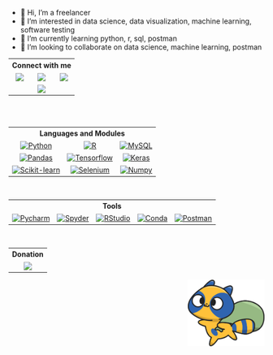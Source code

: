 
- 👋 Hi, I’m a freelancer
- 👀 I’m interested in data science, data visualization, machine learning, software testing
- 🌱 I’m currently learning python, r, sql, postman
- 💞️ I’m looking to collaborate on data science, machine learning, postman

<table align="center" widht="100%">
  <tr>
    <th align="center" colspan="4"><a valign="middle">Connect with me</a></th>
  <tr>
    <td align="center"><a href="https://twitter.com/isfanafely"</a><img valign="middle" src="https://img.shields.io/badge/Twitter-1DA1F2?style=for-the-badge&logo=twitter&logoColor=white" style="width:100%;"/></td>
    <td align="center"><a href="https://linkedin.com/in/isfanafely"</a><img valign="middle" src="https://img.shields.io/badge/LinkedIn-0077B5?style=for-the-badge&logo=linkedin&logoColor=white" style="width:100%;"/></td>
    <td align="center"><a href="https://felyisfana1@gmail.com"</a><img valign="middle" src="https://img.shields.io/badge/Gmail-D14836?style=for-the-badge&logo=gmail&logoColor=white" style="width:100%;"/></td>
  </tr>
  <td align="center" colspan="4"><a href="https://www.fiverr.com/felyisfana"</a><img valign="middle"  src="https://img.shields.io/badge/Fiverr-Hire%20Me-brightgreen?style=flat-square&logo=Fiverr&logoColor=white" style="width:100%;"/></td> 
  </tr>
</table>

<br />
<br />

<table align="center" widht="100%">
  <tr>
    <th align="center" colspan="3">Languages and Modules</th>
  <tr>
    <td align="center"><a href="https://www.python.org/"</a><img valign="middle" src="https://img.shields.io/badge/python-3670A0?style=for-the-badge&logo=python&logoColor=white" title="Python" style="width:100%;"/></td>
    <td align="center"><a href="https://www.r-project.org/"</a><img valign="middle" src="https://img.shields.io/badge/r-%23276DC3.svg?style=for-the-badge&logo=r&logoColor=white" title="R" style="width:100%;"/></td> 
    <td align="center"><a href="https://www.mysql.com/"</a><img valign="middle" src="https://img.shields.io/badge/mysql-%23576DC3.svg?style=for-the-badge&logo=mysql&logoColor=white" title="MySQL" style="width:100%;"/></td>
  </tr>
  <tr>
    <td align="center"><a href="https://pandas.pydata.org/"</a><img valign="middle" src="https://img.shields.io/badge/pandas-7900D8.svg?style=for-the-badge&logo=pandas&logoColor=white" title="Pandas" style="width:100%;"/></td>
    <td align="center"><a href="https://www.tensorflow.org/"</a><img valign="middle" src="https://img.shields.io/badge/TensorFlow-%23FF6F00.svg?style=for-the-badge&logo=TensorFlow&logoColor=white" title="Tensorflow" style="width:100%;"/></td>
    <td align="center"><a href="https://keras.io/"</a><img valign="middle" src="https://img.shields.io/badge/Keras-%23D00000.svg?style=for-the-badge&logo=Keras&logoColor=white" title="Keras" style="width:100%;"/></td>
  </tr>
  <tr>
    <td align="center"><a href="https://twitter.com/isfanafely"</a><img valign="middle" src="https://img.shields.io/badge/scikit--learn-%23F7931E.svg?style=for-the-badge&logo=scikit-learn&logoColor=white" title="Scikit-learn" tyle="width:100%;height:100%"/></td>
    <td align="center"><a href="https://scikit-learn.org/"</a><img valign="middle" src="https://img.shields.io/badge/Selenium-43B02A?style=for-the-badge&logo=Selenium&logoColor=white" title="Selenium" style="width:100%;"/></td>
    <td align="center"><a href="https://numpy.org/"</a><img valign="middle" src="https://img.shields.io/badge/numpy-%23013243.svg?style=for-the-badge&logo=numpy&logoColor=white" title="Numpy" style="width:100%;"/></td>
  </tr>
</table>

<br />

<table align="center">
  <tr>
    <th align="center" colspan="5"><a valign="middle">Tools</a></th>
  <tr>
    <td align="center"><a href="https://www.jetbrains.com/pycharm/"</a><img valign="middle" src="https://img.shields.io/badge/PyCharm-4B4B4B.svg?&style=for-the-badge&logo=PyCharm&logoColor=white" title="Pycharm" style="width:100%;"/></td>
    <td align="center"><a href="https://www.spyder-ide.org/"</a><img valign="middle" src="https://img.shields.io/badge/Spyder-838485?style=for-the-badge&logo=spyder%20ide&logoColor=maroon" title="Spyder" style="width:100%;"/></td> 
    <td align="center"><a href="https://www.rstudio.com/"</a><img valign="middle" src="https://img.shields.io/badge/RStudio-75AADB?style=for-the-badge&logo=RStudio&logoColor=white" title="RStudio" style="width:150%;"/></td>
    <td align="center"><a href="https://docs.conda.io/en/latest/"</a><img valign="middle" src="https://img.shields.io/badge/conda-342B029.svg?&style=for-the-badge&logo=anaconda&logoColor=white" title="Conda" style="width:100%;"/></td>
    <td align="center"> <a href="https://www.postman.com/"</a><img valign="middle" src="https://img.shields.io/badge/Postman-FF6C37?style=for-the-badge&logo=postman&logoColor=white" title="Postman" style="width:100%;"/></td>
  </tr>
  </tr>
</table>

<br />

<table align="center" widht="100%">
  <tr>
    <th align="center" colspan="5"><a valign="middle">Donation</a></th>
  <tr>
    <td align="center"><a href="https://paypal.me/isfanafelyID"</a><img valign="middle" src="https://img.shields.io/badge/PayPal-00457C?style=for-the-badge&logo=paypal&logoColor=white" style="width:100%;"/></td>
  </tr>
  </tr>
</table>

[<img align="right" src="https://github.com/isfanafely/isfanafely/blob/main/aa.svg" width="30%" heigth="30%"/>][saweria]


[saweria]: https://saweria.co/isfanafely 

